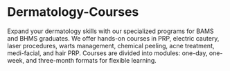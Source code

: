 # Dermatology-Courses
Expand your dermatology skills with our specialized programs for BAMS and BHMS graduates. We offer hands-on courses in PRP, electric cautery, laser procedures, warts management, chemical peeling, acne treatment, medi-facial, and hair PRP. Courses are divided into modules: one-day, one-week, and three-month formats for flexible learning.
